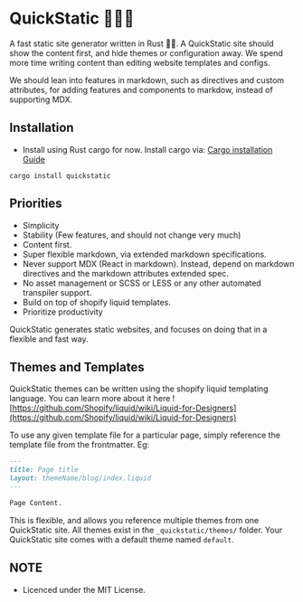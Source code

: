 # QuickStatic 🚀🦀🔥

A fast static site generator written in Rust 🦀🚀.
A QuickStatic site should show the content first, and hide themes or configuration away. 
We spend more time writing content than editing website templates and configs.

We should lean into features in markdown, such as directives and custom attributes, for adding features and components to markdow, instead of supporting MDX.

## Installation

- Install using Rust cargo for now. Install cargo via: [Cargo installation Guide](https://doc.rust-lang.org/cargo/getting-started/installation.html)
```
cargo install quickstatic
```

## Priorities 
- Simplicity 
- Stability (Few features, and should not change very much)
- Content first. 
- Super flexible markdown, via extended markdown specifications.
- Never support MDX (React in markdown). Instead, depend on markdown directives and the markdown attributes extended spec.
- No asset management or SCSS or LESS or any other automated transpiler support. 
- Build on top of shopify liquid templates. 
- Prioritize productivity

QuickStatic generates static websites, and focuses on doing that in a flexible and fast way.


## Themes and Templates 

QuickStatic themes can be written using the shopify liquid templating language. 
You can learn more about it here ![https://github.com/Shopify/liquid/wiki/Liquid-for-Designers](https://github.com/Shopify/liquid/wiki/Liquid-for-Designers)

To use any given template file for a particular page, simply reference the template file from the frontmatter. 
Eg:
```markdown
---
title: Page title
layout: themeName/blog/index.liquid
---

Page Content.

```

This is flexible, and allows you reference multiple themes from one QuickStatic site.
All themes exist in the `_quickstatic/themes/` folder. Your QuickStatic site comes with a default theme named `default`.


## NOTE 
- Licenced under the MIT License. 
